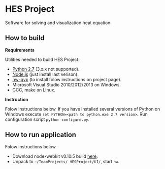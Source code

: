 HES Project
===========
Software for solving and visualization heat equation.

How to build
-----------------
**Requirements**

Utilities needed to build HES Project:
* [Python 2.7](https://www.python.org/) (3.x.x not supported).
* [Node.js](http://nodejs.org/) (just install last verison).
* [nw-gyp](https://github.com/rogerwang/nw-gyp) (to install folow instructions on project page).
* Microsoft Visual Studio 2010/2012/2013 on Windows.
* GCC, make on Linux.

**Instruction**

Folow instructions below. If you have installed several versions of Python on Windows execute ``set PYTHON=<path to python.exe 2.7 version>``. Run configuration script ``python configure.py``.

How to run application
----------------------
Folow instructions below.
* Download node-webkit v0.10.5  build [here](https://github.com/rogerwang/node-webkit). 
* Unpack to ``~/TeamProjects/ HESProject/UI/``, start ``nw``.
